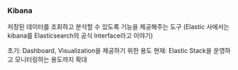### Kibana

저장된 데이터를 조회하고 분석할 수 있도록 기능을 제공해주는 도구
(Elastic 사에서는 kibana를 Elasticsearch의 공식 Interface라고 이야기)

초기: Dashboard, Visualization을 제공하기 위한 용도
현재: Elastic Stack을 운영하고 모니터링하는 용도까지 확대


